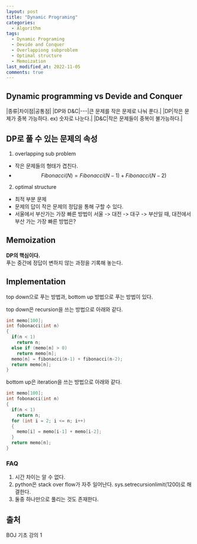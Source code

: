 ```yaml
---
layout: post
title: "Dynamic Programing"
categories:
  - Algorithm 
tags:
  - Dynamic Programing
  - Devide and Conquer
  - Overlappiong subproblem
  - Optimal structure
  - Memoization
last_modified_at: 2022-11-05
comments: true
---
```


## Dynamic programming vs Devide and Conquer

|종류|차이점|공통점|
|DP와 D&C|---|큰 문제를 작은 문제로 나눠 푼다.|
|DP|작은 문제가 중복 가능하다. ex$)$ 숫자로 나눈다.|
|D&C|작은 문제들이 중복이 불가능하다.|

## DP로 풀 수 있는 문제의 속성 
1. overlapping sub problem
  - 작은 문제들의 형태가 겹친다. 
  - $$ Fibonacci(N) = Fibonacci(N-1) + Fibonacci(N-2)$$
2. optimal structure
  - 최적 부분 문제
  - 문제의 답이 작은 문제의 정답을 통해 구할 수 있다.
  - 서울에서 부산가는 가장 빠른 방법이 서울 -> 대전 -> 대구 -> 부산일 때, 대전에서 부산 가는 가장 빠른 방법은?

## Memoization 
**DP의 핵심이다.**    
푸는 중간에 정답이 변하지 않는 과정을 기록해 놓는다.  

## Implementation
top down으로 푸는 방법과, bottom up 방법으로 푸는 방법이 있다.  


top down은 recursion을 쓰는 방법으로 아래와 같다.  
```c++
int memo[100];
int fobonacci(int n)
{
  if(n < 1)
    return n;
  else if (memo[n] > 0)
    return memo[n];
  memo[n] = fibonacci(n-1) + fibonacci(n-2);
  return memo[n];
}
```

bottom up은 iteration을 쓰는 방법으로 아래와 같다.  
```c++
int memo[100];
int fobonacci(int n)
{
  if(n < 1)
    return n;
  for (int i = 2; i <= n; i++)
  {
    memo[i] = memo[i-1] + memo[i-2];
  }
  return memo[n];
}
```
### FAQ
1. 시간 차이는 알 수 없다.
2. python은 stack over flow가 자주 일어난다. sys.setrecursionlimit(1200)로 해결한다.
3. 둘중 하나만으로 풀리는 것도 존재한다.  

## 출처 
BOJ 기초 강의 1
